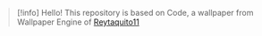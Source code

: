 > [!info]
> Hello! This repository is based on Code, a wallpaper from Wallpaper Engine of [Reytaquito11](https://steamcommunity.com/profiles/76561198155935304/)

